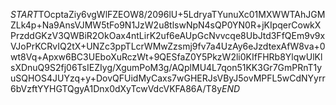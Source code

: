 $START$TOcptaZiy6vgWlFZEOW8/2096lU+5LdryaTYunuXc01MXWWTAhJGMZLk4p+Na9AnsVJMW5tFo9N1JzW2u8tlswNpN4sQP0YN0R+jKIpqerCowkXPrzddGKzV3QWBiR2OkOax4ntLirK2uf6eAUpGcNvvcqe8UbJtd3FfQEm9v9xVJoPrKCRvIQ2tX+UNZc3ppTLcrWMwZzsmj9fv7a4UzAy6eJzdtexAfW8va+0wt8Vq+Apxw6BC3UEboXuRczWt+9QESfaZ0Y5PkzW2li0KIfFHRb8YlqwUlKlsXDnuQ9S2fj06TsIEZIyg/XgumPoM3g/AQplMU4L7qon51KK3Gr7GmPRnT1yuSQHOS4JUYzq+y+DovQFUidMyCaxs7wGHERJsVByJ5ovMPFL5wCdNYyrr6bVzftYYHGTQgyA1Dnx0dXyTcwVdcVKFA86A/T8y$END$